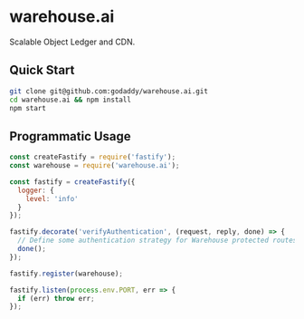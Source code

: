 # warehouse.ai

Scalable Object Ledger and CDN.

## Quick Start

```bash
git clone git@github.com:godaddy/warehouse.ai.git
cd warehouse.ai && npm install
npm start
```

## Programmatic Usage

```js
const createFastify = require('fastify');
const warehouse = require('warehouse.ai');

const fastify = createFastify({
  logger: {
    level: 'info'
  }
});

fastify.decorate('verifyAuthentication', (request, reply, done) => {
  // Define some authentication strategy for Warehouse protected routes
  done();
});

fastify.register(warehouse);

fastify.listen(process.env.PORT, err => {
  if (err) throw err;
});
```
